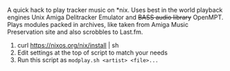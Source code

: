 A quick hack to play tracker music on *nix. Uses best in the world playback engines Unix Amiga Delitracker Emulator and ~~BASS audio library~~ OpenMPT. Plays modules packed in archives, like taken from Amiga Music Preservation site and also scrobbles to Last.fm.

1. curl https://nixos.org/nix/install | sh
2. Edit settings at the top of script to match your needs
3. Run this script as `modplay.sh <artist> <file>...`
